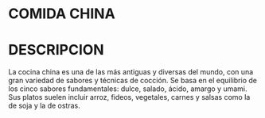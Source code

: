 # COMIDA CHINA

# DESCRIPCION
La cocina china es una de las más antiguas y diversas del mundo, con una gran variedad de sabores y técnicas de cocción. Se basa en el equilibrio de los cinco sabores fundamentales: dulce, salado, ácido, amargo y umami. Sus platos suelen incluir arroz, fideos, vegetales, carnes y salsas como la de soja y la de ostras.